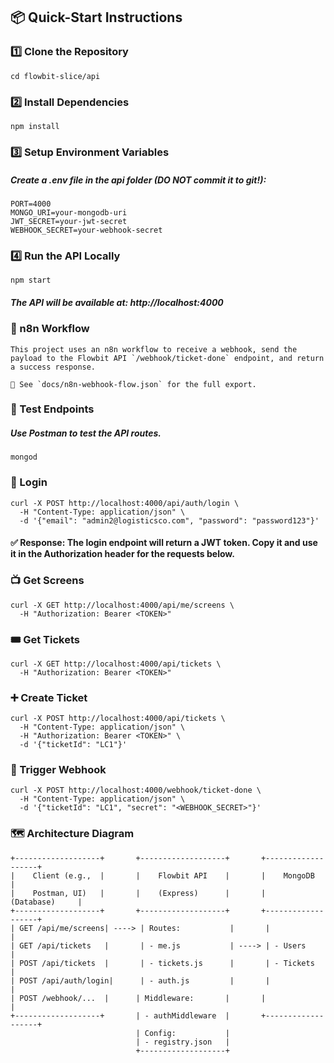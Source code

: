 
## 📦 Quick-Start Instructions

### 1️⃣ Clone the Repository
```git clone <repository-url>
cd flowbit-slice/api
```

### 2️⃣ Install Dependencies
```
npm install
```

### 3️⃣ Setup Environment Variables
##### Create a .env file in the api folder (DO NOT commit it to git!):
```
PORT=4000
MONGO_URI=your-mongodb-uri
JWT_SECRET=your-jwt-secret
WEBHOOK_SECRET=your-webhook-secret
```


### 4️⃣  Run the API Locally
```
npm start
```
##### The API will be available at: http://localhost:4000

### 🧩 n8n Workflow 
```
This project uses an n8n workflow to receive a webhook, send the payload to the Flowbit API `/webhook/ticket-done` endpoint, and return a success response.

📂 See `docs/n8n-webhook-flow.json` for the full export.
```
### 📡 Test Endpoints
##### Use Postman to test the API routes.
```
mongod
```

### 🔐 Login
```
curl -X POST http://localhost:4000/api/auth/login \
  -H "Content-Type: application/json" \
  -d '{"email": "admin2@logisticsco.com", "password": "password123"}'
```
#### ✅ Response: The login endpoint will return a JWT token. Copy it and use it in the Authorization header for the requests below.

### 📺 Get Screens
```
curl -X GET http://localhost:4000/api/me/screens \
  -H "Authorization: Bearer <TOKEN>"
```
### 🎟️ Get Tickets
```
curl -X GET http://localhost:4000/api/tickets \
  -H "Authorization: Bearer <TOKEN>"
```
### ➕ Create Ticket
```
curl -X POST http://localhost:4000/api/tickets \
  -H "Content-Type: application/json" \
  -H "Authorization: Bearer <TOKEN>" \
  -d '{"ticketId": "LC1"}'
```
### 📣 Trigger Webhook
```
curl -X POST http://localhost:4000/webhook/ticket-done \
  -H "Content-Type: application/json" \
  -d '{"ticketId": "LC1", "secret": "<WEBHOOK_SECRET>"}'
```
### 🗺️ Architecture Diagram
```
+-------------------+       +-------------------+       +-------------------+
|    Client (e.g.,  |       |    Flowbit API    |       |    MongoDB        |
|    Postman, UI)   |       |    (Express)      |       |    (Database)     |
+-------------------+       +-------------------+       +-------------------+
| GET /api/me/screens| ----> | Routes:           |       |                   |
| GET /api/tickets   |       | - me.js           | ----> | - Users           |
| POST /api/tickets  |       | - tickets.js      |       | - Tickets         |
| POST /api/auth/login|      | - auth.js         |       |                   |
| POST /webhook/...  |      | Middleware:       |       |                   |
+-------------------+       | - authMiddleware  |       +-------------------+
                            | Config:           |
                            | - registry.json   |
                            +-------------------+
```
